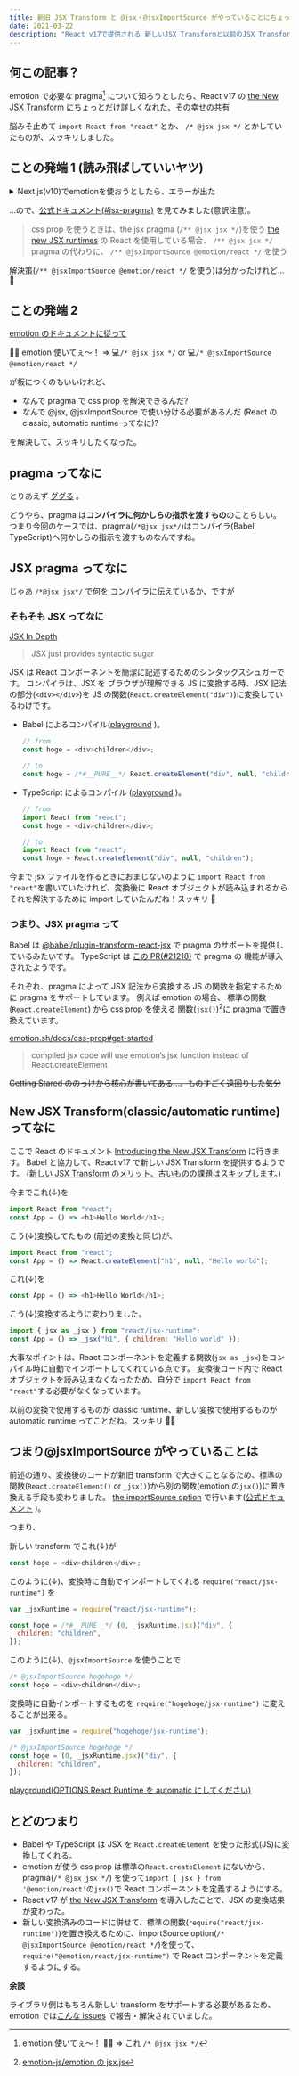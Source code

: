 ```yaml
---
title: 新旧 JSX Transform と @jsx・@jsxImportSource がやっていることにちょっとだけ詳しくなる
date: 2021-03-22
description: "React v17で提供される 新しいJSX Transformと以前のJSX Transformの違いを知って、pragma, import source optionが行っていることを理解する記事"
---
```


## 何この記事？

emotion で必要な pragma[^1] について知ろうとしたら、React v17 の [the New JSX Transform](https://reactjs.org/blog/2020/09/22/introducing-the-new-jsx-transform.html) にちょっとだけ詳しくなれた、その幸せの共有

脳みそ止めて `import React from "react"` とか、 `/* @jsx jsx */` とかしていたものが、スッキリしました。

## ことの発端 1 (読み飛ばしていいヤツ)

<details>
    <summary>Next.js(v10)でemotionを使おうとしたら、エラーが出た</summary>

```shell
% npx create-next-app next-v-10 # Next.js のプロジェクト作って
% cd next-v-10
% npm i @emotion/react
% hogehoge                      # emotion のあれを付けて
% npm run dev                   # サーバーを起動...

error - ./pages/index.js
SyntaxError: next-v-10/pages/index.js: pragma and pragmaFrag cannot be set when runtime is automatic.
> 1 | /* @jsx jsx */
    | ^
  2 | import {jsx, css} from "@emotion/react";
  3 | import Head from 'next/head'
  4 | import styles from '../styles/Home.module.css'
    at transformFile.next (<anonymous>)
    at run.next (<anonymous>)
```

</details>

...ので、[公式ドキュメント(#jsx-pragma)](https://emotion.sh/docs/css-prop#jsx-pragma) を見てみました(意訳注意)。

> css prop を使うときは、the jsx pragma (`/** @jsx jsx */`)を使う
> [the new JSX runtimes](https://reactjs.org/blog/2020/09/22/introducing-the-new-jsx-transform.html) の React を使用している場合、 `/** @jsx jsx */` pragma の代わりに、 `/** @jsxImportSource @emotion/react */` を使う

解決策(`/** @jsxImportSource @emotion/react */` を使う)は分かったけれど... 💭

## ことの発端 2

[emotion のドキュメントに従って](https://emotion.sh/docs/css-prop#jsx-pragma)

👊😊 emotion 使いてぇ〜！ => 💻`/* @jsx jsx */` or 💻`/* @jsxImportSource @emotion/react */`

が板につくのもいいけれど、

- なんで pragma で css prop を解決できるんだ?
- なんで @jsx, @jsxImportSource で使い分ける必要があるんだ (React の classic, automatic runtime ってなに)?

を解決して、スッキリしたくなった。

## pragma ってなに

とりあえず [ググる](https://www.google.com/search?q=pragma&oq=pragma) 。

どうやら、pragma は**コンパイラに何かしらの指示を渡すもの**のことらしい。
つまり今回のケースでは、pragma(`/*@jsx jsx*/`)はコンパイラ(Babel, TypeScript)へ何かしらの指示を渡すものなんですね。

## JSX pragma ってなに

じゃあ `/*@jsx jsx*/` で何を コンパイラに伝えているか、ですが

### そもそも JSX ってなに

[JSX In Depth](https://reactjs.org/docs/jsx-in-depth.html#gatsby-focus-wrapper)

> JSX just provides syntactic sugar

JSX は React コンポーネントを簡潔に記述するためのシンタックスシュガーです。
コンパイラは、JSX を ブラウザが理解できる JS に変換する時、JSX 記法の部分(`<div></div>`)を JS の関数(`React.createElement("div")`)に変換しているわけです。

- Babel によるコンパイル([playground](https://babeljs.io/repl#?browsers=defaults%2C%20not%20ie%2011%2C%20not%20ie_mob%2011&build=&builtIns=false&spec=false&loose=false&code_lz=MYewdgzgLgBAFiA5gUxgXhgCgFAxgHgBMBLANwD5g5iAbQgJ2THwHoSLsBKIA&debug=false&forceAllTransforms=false&shippedProposals=false&circleciRepo=&evaluate=false&fileSize=false&timeTravel=false&sourceType=module&lineWrap=true&presets=env%2Creact%2Cstage-2&prettier=false&targets=&version=7.13.11&externalPlugins=) )。

  ```js
  // from
  const hoge = <div>children</div>;

  // to
  const hoge = /*#__PURE__*/ React.createElement("div", null, "children");
  ```

- TypeScript によるコンパイル ([playground](https://www.typescriptlang.org/play?ssl=1&ssc=1&pln=3&pc=1#code/JYWwDg9gTgLgBAJQKYEMDG8BmUIjgIilQ3wG4AoNCAOwGd4ALCAcyTgF44AeAE2ADcAfGgbAANjyLUuAej5CKQA) )。

  ```js
  // from
  import React from "react";
  const hoge = <div>children</div>;

  // to
  import React from "react";
  const hoge = React.createElement("div", null, "children");
  ```

今まで jsx ファイルを作るときにおまじないのように `import React from "react"`を書いていたけれど、変換後に React オブジェクトが読み込まれるからそれを解決するために import していたんだね！スッキリ 🌟

### つまり、JSX pragma って

Babel は [@babel/plugin-transform-react-jsx](https://babeljs.io/docs/en/babel-plugin-transform-react-jsx/) で pragma のサポートを提供しているみたいです。
TypeScript は [この PR(#21218)](https://github.com/Microsoft/TypeScript/pull/21218) で pragma の 機能が導入されたようです。

それぞれ、pragma によって JSX 記法から変換する JS の関数を指定するために pragma をサポートしています。
例えば emotion の場合、 標準の関数(`React.createElement`) から css prop を使える 関数(`jsx()`)[^2]に pragma で置き換えています。

[emotion.sh/docs/css-prop#get-started](https://emotion.sh/docs/css-prop#get-started)

> compiled jsx code will use emotion’s jsx function instead of React.createElement

~~Getting Stared ののっけから核心が書いてある...。ものすごく遠回りした気分~~

## New JSX Transform(classic/automatic runtime) ってなに

ここで React のドキュメント [Introducing the New JSX Transform](https://reactjs.org/blog/2020/09/22/introducing-the-new-jsx-transform.html) に行きます。
Babel と協力して、React v17 で新しい JSX Transform を提供するようです。
([新しい JSX Transform のメリット、古いものの課題はスキップします](https://ja.reactjs.org/blog/2020/09/22/introducing-the-new-jsx-transform.html#whats-a-jsx-transform)。)

今までこれ(↓)を

```js
import React from "react";
const App = () => <h1>Hello World</h1>;
```

こう(↓)変換してたもの (前述の変換と同じ)が、

```js
import React from "react";
const App = () => React.createElement("h1", null, "Hello world");
```

これ(↓)を

```js
const App = () => <h1>Hello World</h1>;
```

こう(↓)変換するように変わりました。

```js
import { jsx as _jsx } from "react/jsx-runtime";
const App = () => _jsx("h1", { children: "Hello world" });
```

大事なポイントは、React コンポーネントを定義する関数(`jsx as _jsx`)をコンパイル時に自動でインポートしてくれている点です。
変換後コード内で React オブジェクトを読み込まなくなったため、自分で `import React from "react"`する必要がなくなっています。

以前の変換で使用するものが classic runtime、新しい変換で使用するものが automatic runtime ってことだね。スッキリ 🌟🌟

## つまり@jsxImportSource がやっていることは

前述の通り、変換後のコードが新旧 transform で大きくことなるため、標準の関数(`React.createElement()` or `_jsx()`)から別の関数(emotion の`jsx()`)に置き換える手段も変わりました。
[the importSource option](https://babeljs.io/docs/en/babel-preset-react#importsource) で行います([公式ドキュメント](https://reactjs.org/blog/2020/09/22/introducing-the-new-jsx-transform.html) )。

つまり、

新しい transform でこれ(↓)が

```js
const hoge = <div>children</div>;
```

このように(↓)、変換時に自動でインポートしてくれる `require("react/jsx-runtime")` を

```js
var _jsxRuntime = require("react/jsx-runtime");

const hoge = /*#__PURE__*/ (0, _jsxRuntime.jsx)("div", {
  children: "children",
});
```

このように(↓)、`@jsxImportSource` を使うことで

```js
/* @jsxImportSource hogehoge */
const hoge = <div>children</div>;
```

変換時に自動インポートするものを `require("hogehoge/jsx-runtime")` に変えることが出来る。

```js
var _jsxRuntime = require("hogehoge/jsx-runtime");

/* @jsxImportSource hogehoge */
const hoge = (0, _jsxRuntime.jsx)("div", {
  children: "children",
});
```

[playground(OPTIONS React Runtime を automatic にしてください)](https://babeljs.io/repl#?browsers=defaults%2C%20not%20ie%2011%2C%20not%20ie_mob%2011&build=&builtIns=false&spec=false&loose=false&code_lz=PQKgBAAgVgzgHgSQLYAcD2AnALgZTQVwwGMBTMACzQHMTKawRgAoItAOxiwurIF4wAFEzBgAPABMAlgDcAfEXKSANuIwk2o4FLlMAlEA&debug=false&forceAllTransforms=false&shippedProposals=false&circleciRepo=&evaluate=false&fileSize=false&timeTravel=false&sourceType=module&lineWrap=false&presets=env%2Creact&prettier=false&targets=&version=7.13.11&externalPlugins=)

## とどのつまり

- Babel や TypeScript は JSX を `React.createElement` を使った形式(JS)に変換してくれる。
- emotion が使う css prop は標準の`React.createElement` にないから、pragma(`/* @jsx jsx */`) を使って`import { jsx } from '@emotion/react'`の`jsx()`で React コンポーネントを定義するようにする。
- React v17 が [the New JSX Transform](https://reactjs.org/blog/2020/09/22/introducing-the-new-jsx-transform.html) を導入したことで、JSX の変換結果が変わった。
- 新しい変換済みのコードに併せて、標準の関数(`require("react/jsx-runtime")`)を置き換えるために、importSource option(`/* @jsxImportSource @emotion/react */`)を使って、`require("@emotion/react/jsx-runtime")` で React コンポーネントを定義するようにする。

**余談**

ライブラリ側はもちろん新しい transform をサポートする必要があるため、emotion では[こんな issues](https://github.com/emotion-js/emotion/issues/2041) で報告・解決されていました。

[^1]: emotion 使いてぇ〜！ 👊😊 => これ `/* @jsx jsx */`

[^2]: [emotion-js/emotion の jsx.js](https://github.com/emotion-js/emotion/blob/master/packages/react/src/jsx.js)
